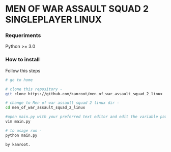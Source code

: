 MEN OF WAR ASSAULT SQUAD 2 SINGLEPLAYER LINUX
===============================

### Requeriments

Python >= 3.0

### How to install
Follow this steps

```BASH
# go to home

# clone this repository - 
git clone https://github.com/kanroot/men_of_war_assault_squad_2_linux

# change to Men of war assault squad 2 linux dir -
cd men_of_war_assault_squad_2_linux

#open main.py with your preferred text editor and edit the variable path.
vim main.py 

# to usage run -
python main.py

by kanroot.
